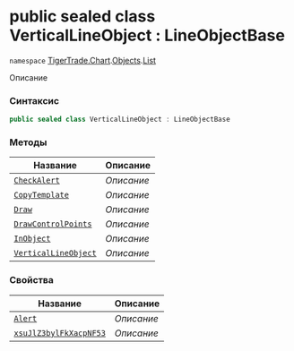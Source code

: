 
# public sealed class VerticalLineObject : LineObjectBase
`namespace` [TigerTrade.Chart](../../../TigerTrade.Chart.md).[Objects](../../../TigerTrade.Chart/Objects.md).[List](../../../TigerTrade.Chart/Objects/List.md)



Описание

### Синтаксис
```csharp
public sealed class VerticalLineObject : LineObjectBase
```


### Методы
| Название | Описание |
| --- | --- |
| [`CheckAlert`](./VerticalLineObject.cs/Методы/CheckAlert.md) | *Описание* |
| [`CopyTemplate`](./VerticalLineObject.cs/Методы/CopyTemplate.md) | *Описание* |
| [`Draw`](./VerticalLineObject.cs/Методы/Draw.md) | *Описание* |
| [`DrawControlPoints`](./VerticalLineObject.cs/Методы/DrawControlPoints.md) | *Описание* |
| [`InObject`](./VerticalLineObject.cs/Методы/InObject.md) | *Описание* |
| [`VerticalLineObject`](./VerticalLineObject.cs/Методы/VerticalLineObject.md) | *Описание* |

### Свойства
| Название | Описание |
| --- | --- |
| [`Alert`](./VerticalLineObject.cs/Свойства/Alert.md) | *Описание* |
| [`xsuJlZ3bylFkXacpNF53`](./VerticalLineObject.cs/Свойства/xsuJlZ3bylFkXacpNF53.md) | *Описание* |



